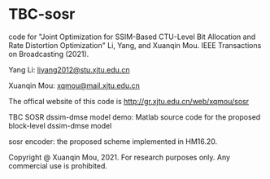# TBC-sosr
code for "Joint Optimization for SSIM-Based CTU-Level Bit Allocation and Rate Distortion Optimization" Li, Yang, and Xuanqin Mou. IEEE Transactions on Broadcasting (2021).

Yang Li: liyang2012@stu.xjtu.edu.cn

Xuanqin Mou: xqmou@mail.xjtu.edu.cn

The offical website of this code is http://gr.xjtu.edu.cn/web/xqmou/sosr

TBC SOSR dssim-dmse model demo: Matlab source code for the proposed block-level dssim-dmse model

sosr encoder: the proposed scheme implemented in HM16.20.

Copyright @ Xuanqin Mou, 2021. For research purposes only. Any commercial use is prohibited.
